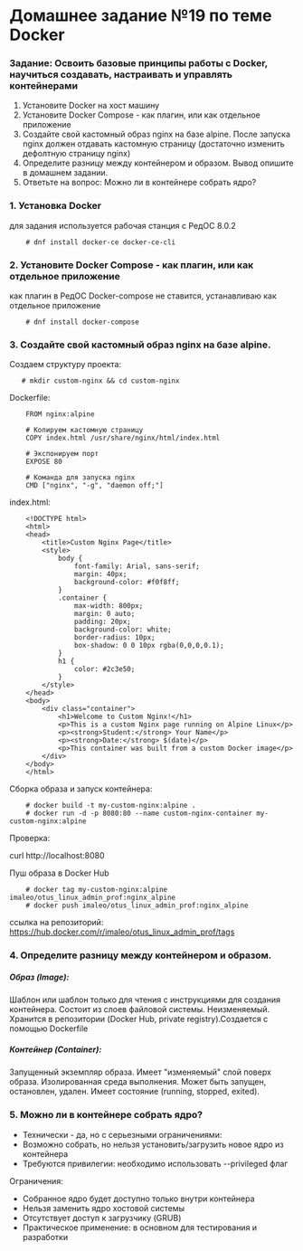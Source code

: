 # Домашнее задание №19 по теме Docker

### Задание: Освоить базовые принципы работы с Docker, научиться создавать, настраивать и управлять контейнерами

1. Установите Docker на хост машину
2. Установите Docker Compose - как плагин, или как отдельное приложение
3. Создайте свой кастомный образ nginx на базе alpine. После запуска nginx должен отдавать кастомную страницу (достаточно изменить дефолтную страницу nginx)
4. Определите разницу между контейнером и образом. Вывод опишите в домашнем задании.
5. Ответьте на вопрос: Можно ли в контейнере собрать ядро?



### 1. Установка Docker

для задания используется рабочая станция с РедОС 8.0.2

        # dnf install docker-ce docker-ce-cli

### 2. Установите Docker Compose - как плагин, или как отдельное приложение

как плагин в РедОC Docker-compose не ставится, устанавливаю как отдельное приложение

        # dnf install docker-compose
        
### 3. Создайте свой кастомный образ nginx на базе alpine.

Создаем структуру проекта:

       # mkdir custom-nginx && cd custom-nginx

Dockerfile:

        FROM nginx:alpine

        # Копируем кастомную страницу
        COPY index.html /usr/share/nginx/html/index.html

        # Экспонируем порт
        EXPOSE 80

        # Команда для запуска nginx
        CMD ["nginx", "-g", "daemon off;"]

index.html:

        <!DOCTYPE html>
        <html>
        <head>
            <title>Custom Nginx Page</title>
            <style>
                body {
                    font-family: Arial, sans-serif;
                    margin: 40px;
                    background-color: #f0f8ff;
                }
                .container {
                    max-width: 800px;
                    margin: 0 auto;
                    padding: 20px;
                    background-color: white;
                    border-radius: 10px;
                    box-shadow: 0 0 10px rgba(0,0,0,0.1);
                }
                h1 {
                    color: #2c3e50;
                }
            </style>
        </head>
        <body>
            <div class="container">
                <h1>Welcome to Custom Nginx!</h1>
                <p>This is a custom Nginx page running on Alpine Linux</p>
                <p><strong>Student:</strong> Your Name</p>
                <p><strong>Date:</strong> $(date)</p>
                <p>This container was built from a custom Docker image</p>
            </div>
        </body>
        </html>

Сборка образа и запуск контейнера:

        # docker build -t my-custom-nginx:alpine .
        # docker run -d -p 8080:80 --name custom-nginx-container my-custom-nginx:alpine

Проверка:

curl http://localhost:8080

Пуш образа в Docker Hub

        # docker tag my-custom-nginx:alpine imaleo/otus_linux_admin_prof:nginx_alpine
        # docker push imaleo/otus_linux_admin_prof:nginx_alpine


ссылка на репозиторий: https://hub.docker.com/r/imaleo/otus_linux_admin_prof/tags

### 4. Определите разницу между контейнером и образом.

##### Образ (Image):

Шаблон или шаблон только для чтения с инструкциями для создания контейнера. Состоит из слоев файловой системы. Неизменяемый. Хранится в репозитории (Docker Hub, private registry).Создается с помощью Dockerfile

##### Контейнер (Container):

Запущенный экземпляр образа. Имеет "изменяемый" слой поверх образа. Изолированная среда выполнения. Может быть запущен, остановлен, удален. Имеет состояние (running, stopped, exited).

### 5. Можно ли в контейнере собрать ядро?

- Технически - да, но с серьезными ограничениями:
- Возможно собрать, но нельзя установить/загрузить новое ядро из контейнера
- Требуются привилегии: необходимо использовать --privileged флаг

Ограничения:

- Собранное ядро будет доступно только внутри контейнера
- Нельзя заменить ядро хостовой системы
- Отсутствует доступ к загрузчику (GRUB)
- Практическое применение: в основном для тестирования и разработки
